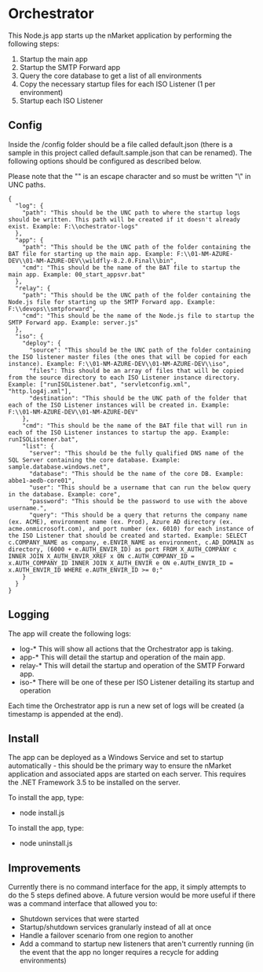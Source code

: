 # Orchestrator
This Node.js app starts up the nMarket application by performing the following steps:

1. Startup the main app
2. Startup the SMTP Forward app
3. Query the core database to get a list of all environments
4. Copy the necessary startup files for each ISO Listener (1 per environment)
5. Startup each ISO Listener

## Config
Inside the /config folder should be a file called default.json (there is a sample in this project called default.sample.json that can be renamed). The following options should be configured as described below.

Please note that the "\" is an escape character and so must be written "\\" in UNC paths.

```
{
  "log": {
    "path": "This should be the UNC path to where the startup logs should be written. This path will be created if it doesn't already exist. Example: F:\\ochestrator-logs"
  },
  "app": {
    "path": "This should be the UNC path of the folder containing the BAT file for starting up the main app. Example: F:\\01-NM-AZURE-DEV\\01-NM-AZURE-DEV\\wildfly-8.2.0.Final\\bin",
    "cmd": "This should be the name of the BAT file to startup the main app. Example: 00_start_appsvr.bat"
  },
  "relay": {
    "path": "This should be the UNC path of the folder containing the Node.js file for starting up the SMTP Forward app. Example: F:\\devops\\smtpforward",
    "cmd": "This should be the name of the Node.js file to startup the SMTP Forward app. Example: server.js"
  },
  "iso": {
    "deploy": {
      "source": "This should be the UNC path of the folder containing the ISO listener master files (the ones that will be copied for each instance). Example: F:\\01-NM-AZURE-DEV\\01-NM-AZURE-DEV\\iso",
      "files": This should be an array of files that will be copied from the source directory to each ISO Listener instance directory. Example: ["runISOListener.bat", "servletconfig.xml", "http.log4j.xml"],
      "destination": "This should be the UNC path of the folder that each of the ISO Listener instances will be created in. Example: F:\\01-NM-AZURE-DEV\\01-NM-AZURE-DEV"
    },
    "cmd": "This should be the name of the BAT file that will run in each of the ISO Listener instances to startup the app. Example: runISOListener.bat",
    "list": {
      "server": "This should be the fully qualified DNS name of the SQL Server containing the core database. Example: sample.database.windows.net",
      "database": "This should be the name of the core DB. Example: abbe1-aedb-core01",
      "user": "This should be a username that can run the below query in the database. Example: core",
      "password": "This should be the password to use with the above username.",
      "query": "This should be a query that returns the company name (ex. ACME), environment name (ex. Prod), Azure AD directory (ex. acme.onmicrosoft.com), and port number (ex. 6010) for each instance of the ISO Listener that should be created and started. Example: SELECT c.COMPANY_NAME as company, e.ENVIR_NAME as environment, c.AD_DOMAIN as directory, (6000 + e.AUTH_ENVIR_ID) as port FROM X_AUTH_COMPANY c INNER JOIN X_AUTH_ENVIR_XREF x ON c.AUTH_COMPANY_ID = x.AUTH_COMPANY_ID INNER JOIN X_AUTH_ENVIR e ON e.AUTH_ENVIR_ID = x.AUTH_ENVIR_ID WHERE e.AUTH_ENVIR_ID >= 0;"
    }
  }
}
```

## Logging

The app will create the following logs:

* log-*   This will show all actions that the Orchestrator app is taking.
* app-*   This will detail the startup and operation of the main app.
* relay-* This will detail the startup and operation of the SMTP Forward app.
* iso-*   There will be one of these per ISO Listener detailing its startup and operation

Each time the Orchestrator app is run a new set of logs will be created (a timestamp is appended at the end).

## Install
The app can be deployed as a Windows Service and set to startup automatically - this should be the primary way to ensure the nMarket application and associated apps are started on each server. This requires the .NET Framework 3.5 to be installed on the server.

To install the app, type:

* node install.js

To install the app, type:

* node uninstall.js

## Improvements
Currently there is no command interface for the app, it simply attempts to do the 5 steps defined above. A future version would be more useful if there was a command interface that allowed you to:

* Shutdown services that were started
* Startup/shutdown services granularly instead of all at once
* Handle a failover scenario from one region to another
* Add a command to startup new listeners that aren't currently running (in the event that the app no longer requires a recycle for adding environments)
